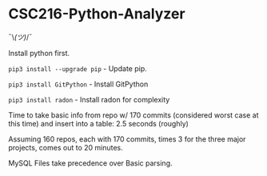 # CSC216-Python-Analyzer
¯\\_(ツ)_/¯

Install python first.

```pip3 install --upgrade pip``` - Update pip.

```pip3 install GitPython``` - Install GitPython

```pip3 install radon``` - Install radon for complexity

Time to take basic info from repo w/ 170 commits (considered worst case at this time) and insert into a table: 2.5 seconds (roughly)

Assuming 160 repos, each with 170 commits, times 3 for the three major projects, comes out to 20 minutes.

MySQL Files take precedence over Basic parsing.